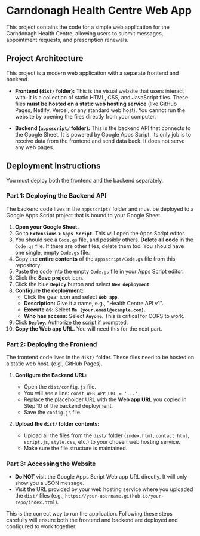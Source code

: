 # Carndonagh Health Centre Web App

This project contains the code for a simple web application for the Carndonagh Health Centre, allowing users to submit messages, appointment requests, and prescription renewals.

## Project Architecture

This project is a modern web application with a separate frontend and backend.

- **Frontend (`dist/` folder):** This is the visual website that users interact with. It is a collection of static HTML, CSS, and JavaScript files. These files **must be hosted on a static web hosting service** (like GitHub Pages, Netlify, Vercel, or any standard web host). You cannot run the website by opening the files directly from your computer.

- **Backend (`appsscript/` folder):** This is the backend API that connects to the Google Sheet. It is powered by Google Apps Script. Its only job is to receive data from the frontend and send data back. It does not serve any web pages.

## Deployment Instructions

You must deploy both the frontend and the backend separately.

### Part 1: Deploying the Backend API

The backend code lives in the `appsscript/` folder and must be deployed to a Google Apps Script project that is bound to your Google Sheet.

1.  **Open your Google Sheet.**
2.  Go to **`Extensions` > `Apps Script`**. This will open the Apps Script editor.
3.  You should see a `Code.gs` file, and possibly others. **Delete all code** in the `Code.gs` file. If there are other files, delete them too. You should have one single, empty `Code.gs` file.
4.  Copy the **entire contents** of the `appsscript/Code.gs` file from this repository.
5.  Paste the code into the empty `Code.gs` file in your Apps Script editor.
6.  Click the **Save project** icon.
7.  Click the blue **`Deploy`** button and select **`New deployment`**.
8.  **Configure the deployment:**
    *   Click the gear icon and select **`Web app`**.
    *   **Description:** Give it a name, e.g., "Health Centre API v1".
    *   **Execute as:** Select **`Me (your.email@example.com)`**.
    *   **Who has access:** Select **`Anyone`**. This is critical for CORS to work.
9.  Click **`Deploy`**. Authorize the script if prompted.
10. **Copy the Web app URL.** You will need this for the next part.

### Part 2: Deploying the Frontend

The frontend code lives in the `dist/` folder. These files need to be hosted on a static web host. (e.g., GitHub Pages).

1.  **Configure the Backend URL:**
    *   Open the `dist/config.js` file.
    *   You will see a line: `const WEB_APP_URL = '...';`
    *   Replace the placeholder URL with the **Web app URL** you copied in Step 10 of the backend deployment.
    *   Save the `config.js` file.

2.  **Upload the `dist/` folder contents:**
    *   Upload all the files from the `dist/` folder (`index.html`, `contact.html`, `script.js`, `style.css`, etc.) to your chosen web hosting service.
    *   Make sure the file structure is maintained.

### Part 3: Accessing the Website

-   **Do NOT** visit the Google Apps Script Web app URL directly. It will only show you a JSON message.
-   Visit the URL provided by your web hosting service where you uploaded the `dist/` files (e.g., `https://your-username.github.io/your-repo/index.html`).

This is the correct way to run the application. Following these steps carefully will ensure both the frontend and backend are deployed and configured to work together.

